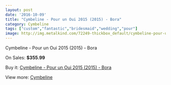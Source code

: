 ```yaml
---
layout: post
date: '2016-10-09'
title: "Cymbeline - Pour un Oui 2015 (2015) - Bora"
category: Cymbeline
tags: ["custom","fantastic","bridesmaid","wedding","pour"]
image: http://img.metalkind.com/72249-thickbox_default/cymbeline-pour-un-oui-2015-2015-bora.jpg
---
```

Cymbeline - Pour un Oui 2015 (2015) - Bora

On Sales: **$355.99**
<a href="https://www.metalkind.com/en/cymbeline/17946-cymbeline-pour-un-oui-2015-2015-bora.html"><amp-img layout="responsive" width="600" height="600" src="//img.metalkind.com/72249-thickbox_default/cymbeline-pour-un-oui-2015-2015-bora.jpg" alt="Cymbeline - Pour un Oui 2015 (2015) - Bora 0" /></a>

Buy it: [Cymbeline - Pour un Oui 2015 (2015) - Bora](https://www.metalkind.com/en/cymbeline/17946-cymbeline-pour-un-oui-2015-2015-bora.html "Cymbeline - Pour un Oui 2015 (2015) - Bora")

View more: [Cymbeline](https://www.metalkind.com/en/37-cymbeline "Cymbeline")